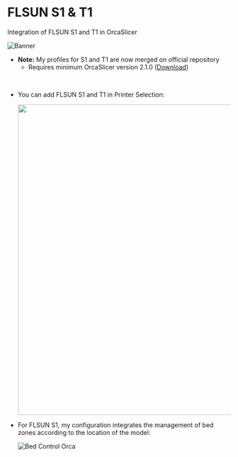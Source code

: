 # FLSUN S1 & T1
Integration of FLSUN S1 and T1 in OrcaSlicer

![Banner](https://github.com/user-attachments/assets/a2ebd6cd-e430-4d7b-a240-a8cac461b0c7)

- **Note:** 
My profiles for S1 and T1 are now merged on official repository
  - Requires minimum OrcaSlicer version 2.1.0 (<a href="https://github.com/SoftFever/OrcaSlicer/releases">Download</a>)
 

<br />

- You can add FLSUN S1 and T1 in Printer Selection:

  <img width="700" src="https://github.com/user-attachments/assets/4fb8e7b7-c32d-4986-913d-e4029c1b8684">

- For FLSUN S1, my configuration integrates the management of bed zones according to the location of the model:

  ![Bed Control Orca](https://github.com/Guilouz/Flsun-S1/assets/12702322/148171fa-879f-477f-b866-27d09f2a547d)

